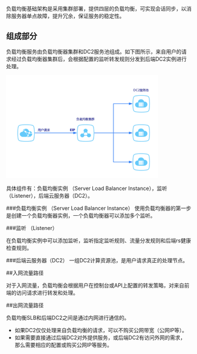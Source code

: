负载均衡基础架构是采用集群部署，提供四层的负载均衡，可实现会话同步，以消除服务器单点故障，提升冗余，保证服务的稳定性。

## 组成部分

负载均衡服务由负载均衡器集群和DC2服务池组成。如下图所示，来自用户的请求经过负载均衡器集群后，会根据配置的监听转发规则分发到后端DC2实例进行处理。

 ![avatar](./picture/1.1.png)

具体组件有：负载均衡实例 （Server Load Balancer Instance），监听 （Listener），后端云服务器（DC2）。

###负载均衡实例 （Server Load Balancer Instance）
使用负载均衡器的第一步是创建一个负载均衡器实例，一个负载均衡器可以添加多个监听。

###监听 （Listener）

在负载均衡实例中可以添加监听，监听指定监听规则、流量分发规则和后端rs健康检查规则。

###后端云服务器（DC2）
一组DC2计算资源池，是用户请求真正的处理节点。

##入网流量路径

对于入网流量，负载均衡会根据用户在控制台或API上配置的转发策略，对来自前端的访问请求进行转发和处理。

##出网流量路径

负载均衡SLB和后端DC2之间是通过内网进行通信的。

- 如果DC2仅仅处理来自负载均衡的请求，可以不购买公网带宽（公网IP等）。
- 如果需要直接通过后端DC2对外提供服务，或后端DC2有访问外网的需求， 那么需要相应的配置或购买公网IP等服务。
